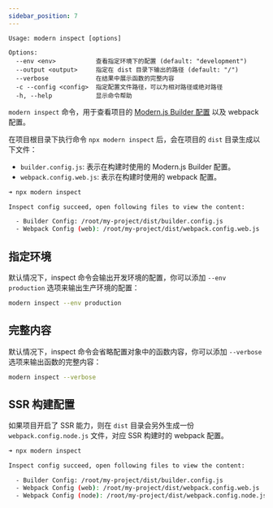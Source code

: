 ```yaml
---
sidebar_position: 7
---
```


```
Usage: modern inspect [options]

Options:
  --env <env>           查看指定环境下的配置 (default: "development")
  --output <output>     指定在 dist 目录下输出的路径 (default: "/")
  --verbose             在结果中展示函数的完整内容
  -c --config <config>  指定配置文件路径，可以为相对路径或绝对路径
  -h, --help            显示命令帮助
```

`modern inspect` 命令，用于查看项目的 [Modern.js Builder 配置](https://modernjs.dev/builder/zh/guide/basic/builder-config.html) 以及 webpack 配置。

在项目根目录下执行命令 `npx modern inspect` 后，会在项目的 `dist` 目录生成以下文件：

- `builder.config.js`: 表示在构建时使用的 Modern.js Builder 配置。
- `webpack.config.web.js`: 表示在构建时使用的 webpack 配置。

```bash
➜ npx modern inspect

Inspect config succeed, open following files to view the content:

  - Builder Config: /root/my-project/dist/builder.config.js
  - Webpack Config (web): /root/my-project/dist/webpack.config.web.js
```

## 指定环境

默认情况下，inspect 命令会输出开发环境的配置，你可以添加 `--env production` 选项来输出生产环境的配置：

```bash
modern inspect --env production
```

## 完整内容

默认情况下，inspect 命令会省略配置对象中的函数内容，你可以添加 `--verbose` 选项来输出函数的完整内容：

```bash
modern inspect --verbose
```

## SSR 构建配置

如果项目开启了 SSR 能力，则在 `dist` 目录会另外生成一份 `webpack.config.node.js` 文件，对应 SSR 构建时的 webpack 配置。

```bash
➜ npx modern inspect

Inspect config succeed, open following files to view the content:

  - Builder Config: /root/my-project/dist/builder.config.js
  - Webpack Config (web): /root/my-project/dist/webpack.config.web.js
  - Webpack Config (node): /root/my-project/dist/webpack.config.node.js
```
